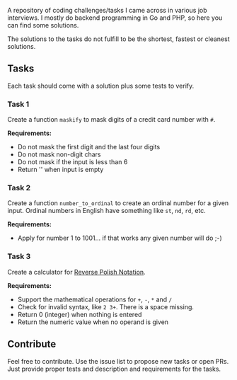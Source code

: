 A repository of coding challenges/tasks I came across in various job interviews.
I mostly do backend programming in Go and PHP, so here you can find some solutions.

The solutions to the tasks do not fulfill to be the shortest, fastest or cleanest solutions.

## Tasks

Each task should come with a solution plus some tests to verify.

### Task 1

Create a function `maskify` to mask digits of a credit card number with `#`.

**Requirements:**
* Do not mask the first digit and the last four digits
* Do not mask non-digit chars
* Do not mask if the input is less than 6
* Return '' when input is empty

### Task 2

Create a function `number_to_ordinal` to create an ordinal number for a given input.
Ordinal numbers in English have something like `st`, `nd`, `rd`, etc.

**Requirements:**
* Apply for number 1 to 1001... if that works any given number will do ;-)

### Task 3

Create a calculator for [Reverse Polish Notation](https://en.wikipedia.org/wiki/Reverse_Polish_notation).

**Requirements:**
* Support the mathematical operations for `+`, `-`, `*` and `/`
* Check for invalid syntax, like `2 3+`. There is a space missing.
* Return 0 (integer) when nothing is entered
* Return the numeric value when no operand is given

## Contribute

Feel free to contribute. Use the issue list to propose new tasks or open PRs. Just provide proper tests 
and description and requirements for the tasks.